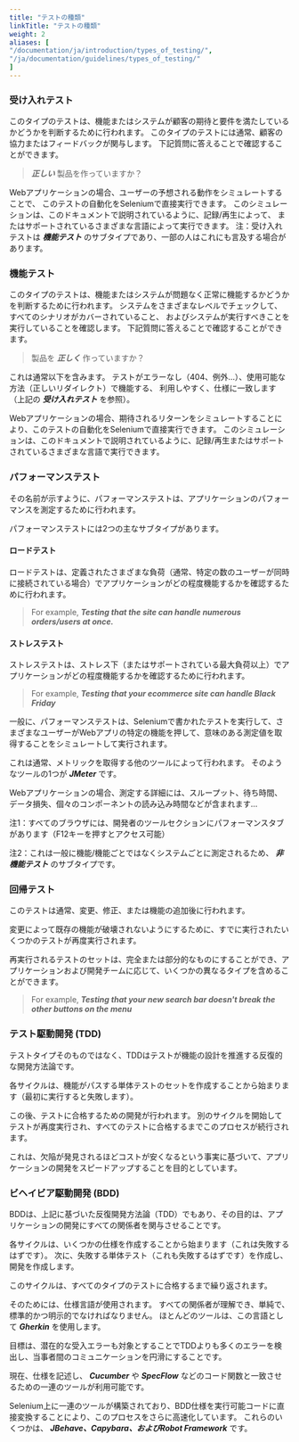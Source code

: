 ```yaml
---
title: "テストの種類"
linkTitle: "テストの種類"
weight: 2
aliases: [
"/documentation/ja/introduction/types_of_testing/",
"/ja/documentation/guidelines/types_of_testing/"
]
---
```


### 受け入れテスト
このタイプのテストは、機能またはシステムが顧客の期待と要件を満たしているかどうかを判断するために行われます。
このタイプのテストには通常、顧客の協力またはフィードバックが関与します。
下記質問に答えることで確認することができます。
> **_正しい_** 製品を作っていますか？

Webアプリケーションの場合、ユーザーの予想される動作をシミュレートすることで、
このテストの自動化をSeleniumで直接実行できます。
このシミュレーションは、このドキュメントで説明されているように、記録/再生によって、
またはサポートされているさまざまな言語によって実行できます。
注：受け入れテストは **_機能テスト_** のサブタイプであり、一部の人はこれにも言及する場合があります。

### 機能テスト
このタイプのテストは、機能またはシステムが問題なく正常に機能するかどうかを判断するために行われます。
システムをさまざまなレベルでチェックして、すべてのシナリオがカバーされていること、
およびシステムが実行すべきことを実行していることを確認します。
下記質問に答えることで確認することができます。
>製品を **_正しく_** 作っていますか？

これは通常以下を含みます。
テストがエラーなし（404、例外...）、使用可能な方法（正しいリダイレクト）で機能する、
利用しやすく、仕様に一致します（上記の **_受け入れテスト_** を参照）。

Webアプリケーションの場合、期待されるリターンをシミュレートすることにより、このテストの自動化をSeleniumで直接実行できます。
このシミュレーションは、このドキュメントで説明されているように、記録/再生またはサポートされているさまざまな言語で実行できます。

### パフォーマンステスト
その名前が示すように、パフォーマンステストは、アプリケーションのパフォーマンスを測定するために行われます。

パフォーマンステストには2つの主なサブタイプがあります。

#### ロードテスト
ロードテストは、定義されたさまざまな負荷（通常、特定の数のユーザーが同時に接続されている場合）でアプリケーションがどの程度機能するかを確認するために行われます。

>For example,  **_Testing that the site can handle numerous orders/users at once._**

#### ストレステスト
ストレステストは、ストレス下（またはサポートされている最大負荷以上）でアプリケーションがどの程度機能するかを確認するために行われます。

>For example,  **_Testing that your ecommerce site can handle Black Friday_**

一般に、パフォーマンステストは、Seleniumで書かれたテストを実行して、さまざまなユーザーがWebアプリの特定の機能を押して、意味のある測定値を取得することをシミュレートして実行されます。

これは通常、メトリックを取得する他のツールによって行われます。
そのようなツールの1つが **_JMeter_** です。

Webアプリケーションの場合、測定する詳細には、スループット、待ち時間、データ損失、個々のコンポーネントの読み込み時間などが含まれます…

注1：すべてのブラウザには、開発者のツールセクションにパフォーマンスタブがあります（F12キーを押すとアクセス可能）

注2：これは一般に機能/機能ごとではなくシステムごとに測定されるため、 **_非機能テスト_** のサブタイプです。

### 回帰テスト
このテストは通常、変更、修正、または機能の追加後に行われます。

変更によって既存の機能が破壊されないようにするために、すでに実行されたいくつかのテストが再度実行されます。

再実行されるテストのセットは、完全または部分的なものにすることができ、アプリケーションおよび開発チームに応じて、いくつかの異なるタイプを含めることができます。

>For example,  **_Testing that your new search bar doesn't break the other buttons on the menu_**

### テスト駆動開発 (TDD)
テストタイプそのものではなく、TDDはテストが機能の設計を推進する反復的な開発方法論です。

各サイクルは、機能がパスする単体テストのセットを作成することから始まります（最初に実行すると失敗します）。

この後、テストに合格するための開発が行われます。
別のサイクルを開始してテストが再度実行され、すべてのテストに合格するまでこのプロセスが続行されます。

これは、欠陥が発見されるほどコストが安くなるという事実に基づいて、アプリケーションの開発をスピードアップすることを目的としています。

### ビヘイビア駆動開発 (BDD)
BDDは、上記に基づいた反復開発方法論（TDD）でもあり、その目的は、アプリケーションの開発にすべての関係者を関与させることです。

各サイクルは、いくつかの仕様を作成することから始まります（これは失敗するはずです）。
次に、失敗する単体テスト（これも失敗するはずです）を作成し、開発を作成します。

このサイクルは、すべてのタイプのテストに合格するまで繰り返されます。

そのためには、仕様言語が使用されます。
すべての関係者が理解でき、単純で、標準的かつ明示的でなければなりません。
ほとんどのツールは、この言語として **_Gherkin_**  を使用します。

目標は、潜在的な受入エラーも対象とすることでTDDよりも多くのエラーを検出し、当事者間のコミュニケーションを円滑にすることです。

現在、仕様を記述し、 **_Cucumber_** や **_SpecFlow_** などのコード関数と一致させるための一連のツールが利用可能です。

Selenium上に一連のツールが構築されており、BDD仕様を実行可能コードに直接変換することにより、このプロセスをさらに高速化しています。 これらのいくつかは、 _**JBehave、Capybara、およびRobot Framework**_ です。
